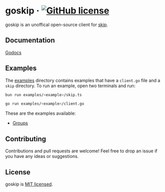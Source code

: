 # goskip &middot; [![GitHub license](https://img.shields.io/badge/license-MIT-blue.svg)](https://github.com/ZackarySantana/goskip/blob/main/LICENSE)

goskip is an unoffical open-source client for [skip](https://github.com/SkipLabs/skip).

## Documentation

[Godocs](https://pkg.go.dev/github.com/zackarysantana/goskip)

## Examples

The [examples](./examples) directory contains examples that have a `client.go` file and a `skip` directory. To run an example, open two terminals and run:

```bash
bun run examples/<example>/skip.ts
```

```bash
go run examples/<example>/client.go
```

These are the examples available:

-   [Groups](./examples/groups)

## Contributing

Contributions and pull requests are welcome! Feel free to drop an issue if you have any ideas or suggestions.

## License

goskip is [MIT licensed](./LICENSE).
